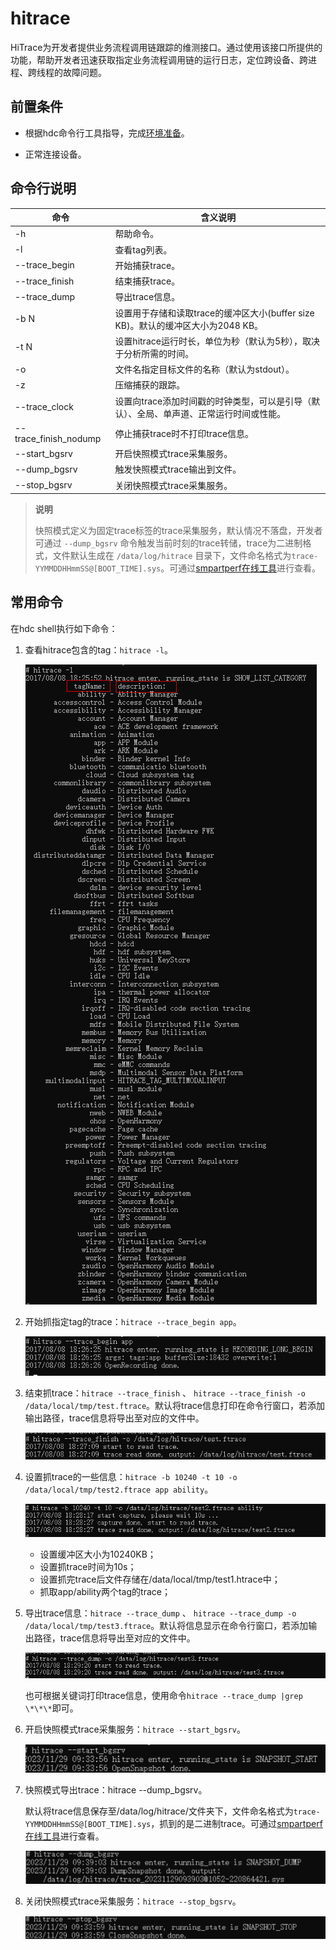 # hitrace

HiTrace为开发者提供业务流程调用链跟踪的维测接口。通过使用该接口所提供的功能，帮助开发者迅速获取指定业务流程调用链的运行日志，定位跨设备、跨进程、跨线程的故障问题。

## 前置条件

- 根据hdc命令行工具指导，完成[环境准备](hdc.md#环境准备)。

- 正常连接设备。

## 命令行说明

| 命令 | 含义说明 |
| -------- | -------- |
| -h  | 帮助命令。 |
| -l | 查看tag列表。 |
| --trace_begin | 开始捕获trace。 |
| --trace_finish | 结束捕获trace。 |
| --trace_dump | 导出trace信息。 |
| -b N | 设置用于存储和读取trace的缓冲区大小(buffer size KB)。默认的缓冲区大小为2048 KB。 |
| -t N | 设置hitrace运行时长，单位为秒（默认为5秒），取决于分析所需的时间。 |
| -o | 文件名指定目标文件的名称（默认为stdout）。 |
| -z | 压缩捕获的跟踪。 |
| --trace_clock | 设置向trace添加时间戳的时钟类型，可以是引导（默认）、全局、单声道、正常运行时间或性能。 |
| --trace_finish_nodump | 停止捕获trace时不打印trace信息。 |
| --start_bgsrv | 开启快照模式trace采集服务。 |
| --dump_bgsrv | 触发快照模式trace输出到文件。 |
| --stop_bgsrv | 关闭快照模式trace采集服务。 |

> **说明**
>
> 快照模式定义为固定trace标签的trace采集服务，默认情况不落盘，开发者可通过 `--dump_bgsrv` 命令触发当前时刻的trace转储，trace为二进制格式，文件默认生成在 `/data/log/hitrace` 目录下，文件命名格式为`trace-YYMMDDHHmmSS@[BOOT_TIME].sys`。可通过[smpartperf在线工具](https://www.smartperf.host)进行查看。

## 常用命令

在hdc shell执行如下命令：

1. 查看hitrace包含的tag：`hitrace -l`。

   ![](figures/hitrace-l.png)

2. 开始抓指定tag的trace：`hitrace --trace_begin app`。

   ![](figures/hitrace-begin-app.png)

3. 结束抓trace：`hitrace --trace_finish` 、 `hitrace --trace_finish -o /data/local/tmp/test.ftrace`。默认将trace信息打印在命令行窗口，若添加输出路径，trace信息将导出至对应的文件中。

   ![](figures/hitrace-finish.png)

4. 设置抓trace的一些信息：`hitrace -b 10240 -t 10 -o /data/local/tmp/test2.ftrace app ability`。

   ![](figures/hitrace-b.png)

   - 设置缓冲区大小为10240KB；
   - 设置抓trace时间为10s；
   - 设置抓完trace后文件存储在/data/local/tmp/test1.htrace中；
   - 抓取app/ability两个tag的trace；

5. 导出trace信息：`hitrace --trace_dump` 、 `hitrace --trace_dump -o /data/local/tmp/test3.ftrace`。默认将信息显示在命令行窗口，若添加输出路径，trace信息将导出至对应的文件中。

   ![](figures/hitrace-dump.png)

   也可根据关键词打印trace信息，使用命令`hitrace --trace_dump |grep \*\*\*`即可。

6. 开启快照模式trace采集服务：`hitrace --start_bgsrv`。

   ![](figures/hitrace-start_bgsrv.png)

7. 快照模式导出trace：hitrace --dump_bgsrv。

   默认将trace信息保存至/data/log/hitrace/文件夹下，文件命名格式为`trace-YYMMDDHHmmSS@[BOOT_TIME].sys`，抓到的是二进制trace。可通过[smpartperf在线工具](https://www.smartperf.host)进行查看。

   ![](figures/hitrace-dump_bgsrv.png)

8. 关闭快照模式trace采集服务：`hitrace --stop_bgsrv`。

   ![](figures/hitrace-stop_bgsrv.png)
